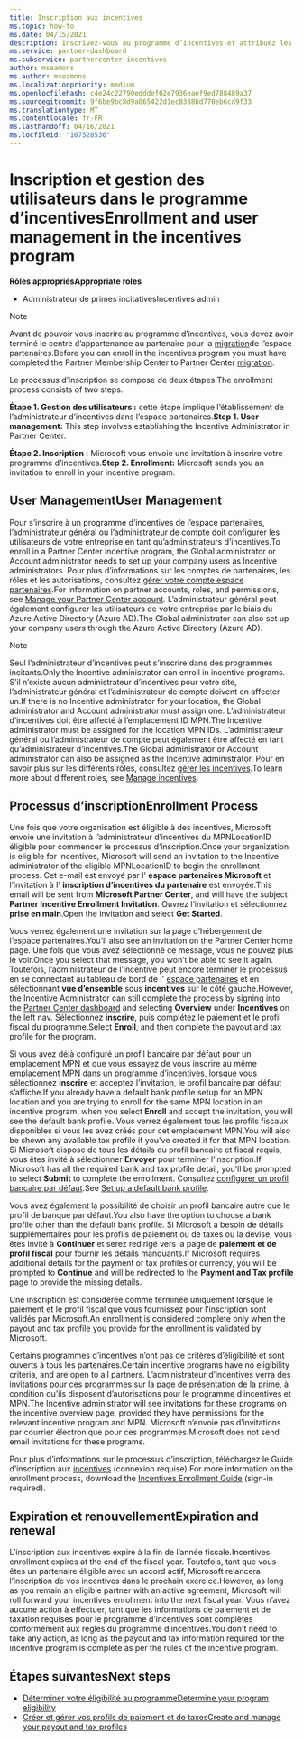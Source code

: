 ```yaml
---
title: Inscription aux incentives
ms.topic: how-to
ms.date: 04/15/2021
description: Inscrivez-vous au programme d’incentives et attribuez les rôles nécessaires à la gestion des utilisateurs. Cet article décrit le processus d’inscription.
ms.service: partner-dashboard
ms.subservice: partnercenter-incentives
author: mseamons
ms.author: mseamons
ms.localizationpriority: medium
ms.openlocfilehash: c4e24c22790edddef02e7936eaef9ed788489a37
ms.sourcegitcommit: 9f6be9bc8d9a065422d1ec8388bd770eb6cd9f33
ms.translationtype: MT
ms.contentlocale: fr-FR
ms.lasthandoff: 04/16/2021
ms.locfileid: "107528536"
---
```

# <a name="enrollment-and-user-management-in-the-incentives-program"></a><span data-ttu-id="aeee0-104">Inscription et gestion des utilisateurs dans le programme d’incentives</span><span class="sxs-lookup"><span data-stu-id="aeee0-104">Enrollment and user management in the incentives program</span></span>

<span data-ttu-id="aeee0-105">**Rôles appropriés**</span><span class="sxs-lookup"><span data-stu-id="aeee0-105">**Appropriate roles**</span></span>

- <span data-ttu-id="aeee0-106">Administrateur de primes incitatives</span><span class="sxs-lookup"><span data-stu-id="aeee0-106">Incentives admin</span></span>

>[!NOTE]
><span data-ttu-id="aeee0-107">Avant de pouvoir vous inscrire au programme d’incentives, vous devez avoir terminé le centre d’appartenance au partenaire pour la [migration](prepare-pmc-pc-migration.md)de l’espace partenaires.</span><span class="sxs-lookup"><span data-stu-id="aeee0-107">Before you can enroll in the incentives program you must have completed the Partner Membership Center to Partner Center [migration](prepare-pmc-pc-migration.md).</span></span>

<span data-ttu-id="aeee0-108">Le processus d’inscription se compose de deux étapes.</span><span class="sxs-lookup"><span data-stu-id="aeee0-108">The enrollment process consists of two steps.</span></span>

<span data-ttu-id="aeee0-109">**Étape 1. Gestion des utilisateurs :** cette étape implique l’établissement de l’administrateur d’incentives dans l’espace partenaires.</span><span class="sxs-lookup"><span data-stu-id="aeee0-109">**Step 1. User management:** This step involves establishing the Incentive Administrator in Partner Center.</span></span>

<span data-ttu-id="aeee0-110">**Étape 2. Inscription :** Microsoft vous envoie une invitation à inscrire votre programme d’incentives.</span><span class="sxs-lookup"><span data-stu-id="aeee0-110">**Step 2. Enrollment:** Microsoft sends you an invitation to enroll in your incentive program.</span></span>

## <a name="user-management"></a><span data-ttu-id="aeee0-111">User Management</span><span class="sxs-lookup"><span data-stu-id="aeee0-111">User Management</span></span>

<span data-ttu-id="aeee0-112">Pour s’inscrire à un programme d’incentives de l’espace partenaires, l’administrateur général ou l’administrateur de compte doit configurer les utilisateurs de votre entreprise en tant qu’administrateurs d’incentives.</span><span class="sxs-lookup"><span data-stu-id="aeee0-112">To enroll in a Partner Center incentive program, the Global administrator or Account administrator needs to set up your company users as Incentive administrators.</span></span> <span data-ttu-id="aeee0-113">Pour plus d’informations sur les comptes de partenaires, les rôles et les autorisations, consultez [gérer votre compte espace partenaires](partner-center-account-setup.md).</span><span class="sxs-lookup"><span data-stu-id="aeee0-113">For information on partner accounts, roles, and permissions, see [Manage your Partner Center account](partner-center-account-setup.md).</span></span> <span data-ttu-id="aeee0-114">L’administrateur général peut également configurer les utilisateurs de votre entreprise par le biais du Azure Active Directory (Azure AD).</span><span class="sxs-lookup"><span data-stu-id="aeee0-114">The Global administrator can also set up your company users through the Azure Active Directory (Azure AD).</span></span>

>[!NOTE]
><span data-ttu-id="aeee0-115">Seul l’administrateur d’incentives peut s’inscrire dans des programmes incitants.</span><span class="sxs-lookup"><span data-stu-id="aeee0-115">Only the Incentive administrator can enroll in incentive programs.</span></span> <span data-ttu-id="aeee0-116">S’il n’existe aucun administrateur d’incentives pour votre site, l’administrateur général et l’administrateur de compte doivent en affecter un.</span><span class="sxs-lookup"><span data-stu-id="aeee0-116">If there is no Incentive administrator for your location, the Global administrator and Account administrator must assign one.</span></span> <span data-ttu-id="aeee0-117">L’administrateur d’incentives doit être affecté à l’emplacement ID MPN.</span><span class="sxs-lookup"><span data-stu-id="aeee0-117">The Incentive administrator must be assigned for the location MPN IDs.</span></span> <span data-ttu-id="aeee0-118">L’administrateur général ou l’administrateur de compte peut également être affecté en tant qu’administrateur d’incentives.</span><span class="sxs-lookup"><span data-stu-id="aeee0-118">The Global administrator or Account administrator can also be assigned as the Incentive administrator.</span></span> <span data-ttu-id="aeee0-119">Pour en savoir plus sur les différents rôles, consultez [gérer les incentives](permissions-overview.md#manage-incentives).</span><span class="sxs-lookup"><span data-stu-id="aeee0-119">To learn more about different roles, see [Manage incentives](permissions-overview.md#manage-incentives).</span></span>

## <a name="enrollment-process"></a><span data-ttu-id="aeee0-120">Processus d’inscription</span><span class="sxs-lookup"><span data-stu-id="aeee0-120">Enrollment Process</span></span>

<span data-ttu-id="aeee0-121">Une fois que votre organisation est éligible à des incentives, Microsoft envoie une invitation à l’administrateur d’incentives du MPNLocationID éligible pour commencer le processus d’inscription.</span><span class="sxs-lookup"><span data-stu-id="aeee0-121">Once your organization is eligible for incentives, Microsoft will send an invitation to the Incentive administrator of the eligible MPNLocationID to begin the enrollment process.</span></span> <span data-ttu-id="aeee0-122">Cet e-mail est envoyé par l' **espace partenaires Microsoft** et l’invitation à l' **inscription d’incentives du partenaire** est envoyée.</span><span class="sxs-lookup"><span data-stu-id="aeee0-122">This email will be sent from **Microsoft Partner Center**, and will have the subject **Partner Incentive Enrollment Invitation**.</span></span> <span data-ttu-id="aeee0-123">Ouvrez l’invitation et sélectionnez **prise en main**.</span><span class="sxs-lookup"><span data-stu-id="aeee0-123">Open the invitation and select **Get Started**.</span></span>

<span data-ttu-id="aeee0-124">Vous verrez également une invitation sur la page d’hébergement de l’espace partenaires.</span><span class="sxs-lookup"><span data-stu-id="aeee0-124">You’ll also see an invitation on the Partner Center home page.</span></span> <span data-ttu-id="aeee0-125">Une fois que vous avez sélectionné ce message, vous ne pouvez plus le voir.</span><span class="sxs-lookup"><span data-stu-id="aeee0-125">Once you select that message, you won’t be able to see it again.</span></span> <span data-ttu-id="aeee0-126">Toutefois, l’administrateur de l’incentive peut encore terminer le processus en se connectant au tableau de bord de l' [espace partenaires](https://partner.microsoft.com/dashboard/) et en sélectionnant **vue d’ensemble** sous **incentives** sur le côté gauche.</span><span class="sxs-lookup"><span data-stu-id="aeee0-126">However, the Incentive Administrator can still complete the process by signing into the [Partner Center dashboard](https://partner.microsoft.com/dashboard/) and selecting **Overview** under **Incentives** on the left nav.</span></span> <span data-ttu-id="aeee0-127">Sélectionnez **inscrire**, puis complétez le paiement et le profil fiscal du programme.</span><span class="sxs-lookup"><span data-stu-id="aeee0-127">Select **Enroll**, and then complete the payout and tax profile for the program.</span></span>

<span data-ttu-id="aeee0-128">Si vous avez déjà configuré un profil bancaire par défaut pour un emplacement MPN et que vous essayez de vous inscrire au même emplacement MPN dans un programme d’incentives, lorsque vous sélectionnez **inscrire** et acceptez l’invitation, le profil bancaire par défaut s’affiche.</span><span class="sxs-lookup"><span data-stu-id="aeee0-128">If you already have a default bank profile setup for an MPN location and you are trying to enroll for the same MPN location in an incentive program, when you select **Enroll** and accept the invitation, you will see the default bank profile.</span></span> <span data-ttu-id="aeee0-129">Vous verrez également tous les profils fiscaux disponibles si vous les avez créés pour cet emplacement MPN.</span><span class="sxs-lookup"><span data-stu-id="aeee0-129">You will also be shown any available tax profile if you've created it for that MPN location.</span></span> <span data-ttu-id="aeee0-130">Si Microsoft dispose de tous les détails du profil bancaire et fiscal requis, vous êtes invité à sélectionner **Envoyer** pour terminer l’inscription.</span><span class="sxs-lookup"><span data-stu-id="aeee0-130">If Microsoft has all the required bank and tax profile detail, you'll be prompted to select **Submit** to complete the enrollment.</span></span> <span data-ttu-id="aeee0-131">Consultez [configurer un profil bancaire par défaut](incentives-create-and-manage-your-payout-and-tax-profiles.md#set-up-a-default-bank-profile).</span><span class="sxs-lookup"><span data-stu-id="aeee0-131">See [Set up a default bank profile](incentives-create-and-manage-your-payout-and-tax-profiles.md#set-up-a-default-bank-profile).</span></span>

<span data-ttu-id="aeee0-132">Vous avez également la possibilité de choisir un profil bancaire autre que le profil de banque par défaut.</span><span class="sxs-lookup"><span data-stu-id="aeee0-132">You also have the option to choose a bank profile other than the default bank profile.</span></span> <span data-ttu-id="aeee0-133">Si Microsoft a besoin de détails supplémentaires pour les profils de paiement ou de taxes ou la devise, vous êtes invité à **Continuer** et serez redirigé vers la page de **paiement et de profil fiscal** pour fournir les détails manquants.</span><span class="sxs-lookup"><span data-stu-id="aeee0-133">If Microsoft requires additional details for the payment or tax profiles or currency, you will be prompted to **Continue** and will be redirected to the **Payment and Tax profile** page to provide the missing details.</span></span> 

<span data-ttu-id="aeee0-134">Une inscription est considérée comme terminée uniquement lorsque le paiement et le profil fiscal que vous fournissez pour l’inscription sont validés par Microsoft.</span><span class="sxs-lookup"><span data-stu-id="aeee0-134">An enrollment is considered complete only when the payout and tax profile you provide for the enrollment is validated by Microsoft.</span></span>

<span data-ttu-id="aeee0-135">Certains programmes d’incentives n’ont pas de critères d’éligibilité et sont ouverts à tous les partenaires.</span><span class="sxs-lookup"><span data-stu-id="aeee0-135">Certain incentive programs have no eligibility criteria, and are open to all partners.</span></span> <span data-ttu-id="aeee0-136">L’administrateur d’incentives verra des invitations pour ces programmes sur la page de présentation de la prime, à condition qu’ils disposent d’autorisations pour le programme d’incentives et MPN.</span><span class="sxs-lookup"><span data-stu-id="aeee0-136">The Incentive administrator will see invitations for these programs on the incentive overview page, provided they have permissions for the relevant incentive program and MPN.</span></span> <span data-ttu-id="aeee0-137">Microsoft n’envoie pas d’invitations par courrier électronique pour ces programmes.</span><span class="sxs-lookup"><span data-stu-id="aeee0-137">Microsoft does not send email invitations for these programs.</span></span>

<span data-ttu-id="aeee0-138">Pour plus d’informations sur le processus d’inscription, téléchargez le Guide d’inscription aux [incentives](https://partner.microsoft.com/resources/detail/partner-center-incentives-enrollment-pdf) (connexion requise).</span><span class="sxs-lookup"><span data-stu-id="aeee0-138">For more information on the enrollment process, download the [Incentives Enrollment Guide](https://partner.microsoft.com/resources/detail/partner-center-incentives-enrollment-pdf) (sign-in required).</span></span>

## <a name="expiration-and-renewal"></a><span data-ttu-id="aeee0-139">Expiration et renouvellement</span><span class="sxs-lookup"><span data-stu-id="aeee0-139">Expiration and renewal</span></span>

<span data-ttu-id="aeee0-140">L’inscription aux incentives expire à la fin de l’année fiscale.</span><span class="sxs-lookup"><span data-stu-id="aeee0-140">Incentives enrollment expires at the end of the fiscal year.</span></span> <span data-ttu-id="aeee0-141">Toutefois, tant que vous êtes un partenaire éligible avec un accord actif, Microsoft relancera l’inscription de vos incentives dans le prochain exercice.</span><span class="sxs-lookup"><span data-stu-id="aeee0-141">However, as long as you remain an eligible partner with an active agreement, Microsoft will roll forward your incentives enrollment into the next fiscal year.</span></span> <span data-ttu-id="aeee0-142">Vous n’avez aucune action à effectuer, tant que les informations de paiement et de taxation requises pour le programme d’incentives sont complètes conformément aux règles du programme d’incentives.</span><span class="sxs-lookup"><span data-stu-id="aeee0-142">You don't need to take any action, as long as the payout and tax information required for the incentive program is complete as per the rules of the incentive program.</span></span>

## <a name="next-steps"></a><span data-ttu-id="aeee0-143">Étapes suivantes</span><span class="sxs-lookup"><span data-stu-id="aeee0-143">Next steps</span></span>

- [<span data-ttu-id="aeee0-144">Déterminer votre éligibilité au programme</span><span class="sxs-lookup"><span data-stu-id="aeee0-144">Determine your program eligibility</span></span>](incentives-determined-your-program-eligibility.md)
- [<span data-ttu-id="aeee0-145">Créer et gérer vos profils de paiement et de taxes</span><span class="sxs-lookup"><span data-stu-id="aeee0-145">Create and manage your payout and tax profiles</span></span>](incentives-create-and-manage-your-payout-and-tax-profiles.md)
